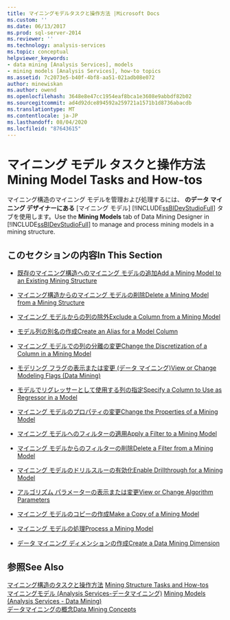 ```yaml
---
title: マイニングモデルタスクと操作方法 |Microsoft Docs
ms.custom: ''
ms.date: 06/13/2017
ms.prod: sql-server-2014
ms.reviewer: ''
ms.technology: analysis-services
ms.topic: conceptual
helpviewer_keywords:
- data mining [Analysis Services], models
- mining models [Analysis Services], how-to topics
ms.assetid: 7c2073e5-b40f-4bf8-aa51-021adb08e072
author: minewiskan
ms.author: owend
ms.openlocfilehash: 3648e8e47cc1954eaf8bca1e3608e9abbdf82b02
ms.sourcegitcommit: ad4d92dce894592a259721a1571b1d8736abacdb
ms.translationtype: MT
ms.contentlocale: ja-JP
ms.lasthandoff: 08/04/2020
ms.locfileid: "87643615"
---
```

# <a name="mining-model-tasks-and-how-tos"></a><span data-ttu-id="72ed4-102">マイニング モデル タスクと操作方法</span><span class="sxs-lookup"><span data-stu-id="72ed4-102">Mining Model Tasks and How-tos</span></span>
  <span data-ttu-id="72ed4-103">マイニング構造のマイニング モデルを管理および処理するには、 **のデータ マイニング デザイナーにある** [マイニング モデル] [!INCLUDE[ssBIDevStudioFull](../../includes/ssbidevstudiofull-md.md)] タブを使用します。</span><span class="sxs-lookup"><span data-stu-id="72ed4-103">Use the **Mining Models** tab of Data Mining Designer in [!INCLUDE[ssBIDevStudioFull](../../includes/ssbidevstudiofull-md.md)] to manage and process mining models in a mining structure.</span></span>  
  
## <a name="in-this-section"></a><span data-ttu-id="72ed4-104">このセクションの内容</span><span class="sxs-lookup"><span data-stu-id="72ed4-104">In This Section</span></span>  
  
-   [<span data-ttu-id="72ed4-105">既存のマイニング構造へのマイニング モデルの追加</span><span class="sxs-lookup"><span data-stu-id="72ed4-105">Add a Mining Model to an Existing Mining Structure</span></span>](add-a-mining-model-to-an-existing-mining-structure.md)  
  
-   [<span data-ttu-id="72ed4-106">マイニング構造からのマイニング モデルの削除</span><span class="sxs-lookup"><span data-stu-id="72ed4-106">Delete a Mining Model from a Mining Structure</span></span>](delete-a-mining-model-from-a-mining-structure.md)  
  
-   [<span data-ttu-id="72ed4-107">マイニング モデルからの列の除外</span><span class="sxs-lookup"><span data-stu-id="72ed4-107">Exclude a Column from a Mining Model</span></span>](exclude-a-column-from-a-mining-model.md)  
  
-   [<span data-ttu-id="72ed4-108">モデル列の別名の作成</span><span class="sxs-lookup"><span data-stu-id="72ed4-108">Create an Alias for a Model Column</span></span>](create-an-alias-for-a-model-column.md)  
  
-   [<span data-ttu-id="72ed4-109">マイニング モデルでの列の分離の変更</span><span class="sxs-lookup"><span data-stu-id="72ed4-109">Change the Discretization of a Column in a Mining Model</span></span>](change-the-discretization-of-a-column-in-a-mining-model.md)  
  
-   [<span data-ttu-id="72ed4-110">モデリング フラグの表示または変更 &#40;データ マイニング&#41;</span><span class="sxs-lookup"><span data-stu-id="72ed4-110">View or Change Modeling Flags &#40;Data Mining&#41;</span></span>](modeling-flags-data-mining.md)  
  
-   [<span data-ttu-id="72ed4-111">モデルでリグレッサーとして使用する列の指定</span><span class="sxs-lookup"><span data-stu-id="72ed4-111">Specify a Column to Use as Regressor in a Model</span></span>](specify-a-column-to-use-as-regressor-in-a-model.md)  
  
-   [<span data-ttu-id="72ed4-112">マイニング モデルのプロパティの変更</span><span class="sxs-lookup"><span data-stu-id="72ed4-112">Change the Properties of a Mining Model</span></span>](change-the-properties-of-a-mining-model.md)  
  
-   [<span data-ttu-id="72ed4-113">マイニング モデルへのフィルターの適用</span><span class="sxs-lookup"><span data-stu-id="72ed4-113">Apply a Filter to a Mining Model</span></span>](apply-a-filter-to-a-mining-model.md)  
  
-   [<span data-ttu-id="72ed4-114">マイニング モデルからのフィルターの削除</span><span class="sxs-lookup"><span data-stu-id="72ed4-114">Delete a Filter from a Mining Model</span></span>](delete-a-filter-from-a-mining-model.md)  
  
-   [<span data-ttu-id="72ed4-115">マイニング モデルのドリルスルーの有効化</span><span class="sxs-lookup"><span data-stu-id="72ed4-115">Enable Drillthrough for a Mining Model</span></span>](enable-drillthrough-for-a-mining-model.md)  
  
-   [<span data-ttu-id="72ed4-116">アルゴリズム パラメーターの表示または変更</span><span class="sxs-lookup"><span data-stu-id="72ed4-116">View or Change Algorithm Parameters</span></span>](view-or-change-algorithm-parameters.md)  
  
-   [<span data-ttu-id="72ed4-117">マイニング モデルのコピーの作成</span><span class="sxs-lookup"><span data-stu-id="72ed4-117">Make a Copy of a Mining Model</span></span>](make-a-copy-of-a-mining-model.md)  
  
-   [<span data-ttu-id="72ed4-118">マイニング モデルの処理</span><span class="sxs-lookup"><span data-stu-id="72ed4-118">Process a Mining Model</span></span>](process-a-mining-model.md)  
  
-   [<span data-ttu-id="72ed4-119">データ マイニング ディメンションの作成</span><span class="sxs-lookup"><span data-stu-id="72ed4-119">Create a Data Mining Dimension</span></span>](create-a-data-mining-dimension.md)  
  
## <a name="see-also"></a><span data-ttu-id="72ed4-120">参照</span><span class="sxs-lookup"><span data-stu-id="72ed4-120">See Also</span></span>  
 <span data-ttu-id="72ed4-121">[マイニング構造のタスクと操作方法](mining-structure-tasks-and-how-tos.md) </span><span class="sxs-lookup"><span data-stu-id="72ed4-121">[Mining Structure Tasks and How-tos](mining-structure-tasks-and-how-tos.md) </span></span>  
 <span data-ttu-id="72ed4-122">[マイニングモデル &#40;Analysis Services-データマイニング&#41;](mining-models-analysis-services-data-mining.md) </span><span class="sxs-lookup"><span data-stu-id="72ed4-122">[Mining Models &#40;Analysis Services - Data Mining&#41;](mining-models-analysis-services-data-mining.md) </span></span>  
 [<span data-ttu-id="72ed4-123">データマイニングの概念</span><span class="sxs-lookup"><span data-stu-id="72ed4-123">Data Mining Concepts</span></span>](data-mining-concepts.md)  
  
  
